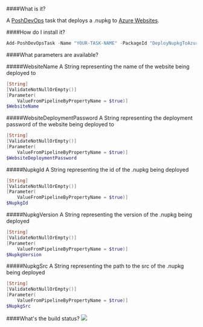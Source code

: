 ####What is it?

A [PoshDevOps](https://github.com/PoshDevOps/PoshDevOps) task that deploys a .nupkg to [Azure Websites](http://azure.microsoft.com/en-us/services/websites/).

####How do I install it?

```PowerShell
Add-PoshDevOpsTask -Name "YOUR-TASK-NAME" -PackageId "DeployNupkgToAzureWebsites"
```

####What parameters are available?

#####WebsiteName
A String representing the name of the website being deployed to
```PowerShell
[String]
[ValidateNotNullOrEmpty()]
[Parameter(
    ValueFromPipelineByPropertyName = $true)]
$WebsiteName
```

#####WebsiteDeploymentPassword
A String representing the deployment password of the website being deployed to
```PowerShell
[String]
[ValidateNotNullOrEmpty()]
[Parameter(
    ValueFromPipelineByPropertyName = $true)]
$WebsiteDeploymentPassword
```

#####NupkgId
A String representing the id of the .nupkg being deployed
```PowerShell
[String]
[ValidateNotNullOrEmpty()]
[Parameter(
    ValueFromPipelineByPropertyName = $true)]
$NupkgId
```

#####NupkgVersion
A String representing the version of the .nupkg being deployed
```PowerShell
[String]
[ValidateNotNullOrEmpty()]
[Parameter(
    ValueFromPipelineByPropertyName = $true)]
$NupkgVersion
```

#####NupkgSrc
A String representing the path to the src of the .nupkg being deployed
```PowerShell
[String]
[ValidateNotNullOrEmpty()]
[Parameter(
    ValueFromPipelineByPropertyName = $true)]
$NupkgSrc
```

####What's the build status?
![](https://ci.appveyor.com/api/projects/status/1lowje6tsd7l5279?svg=true)

